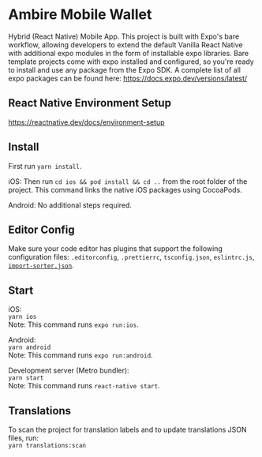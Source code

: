 # Ambire Mobile Wallet

Hybrid (React Native) Mobile App. This project is built with Expo's bare workflow, allowing developers to extend the default Vanilla React Native with additional expo modules in the form of installable expo libraries. Bare template projects come with expo installed and configured, so you're ready to install and use any package from the Expo SDK. A complete list of all expo packages can be found here: https://docs.expo.dev/versions/latest/

## React Native Environment Setup

https://reactnative.dev/docs/environment-setup

## Install

First run `yarn install`.

iOS:
Then run `cd ios && pod install && cd ..` from the root folder of the project. This command links the native iOS packages using CocoaPods.

Android:
No additional steps required.

## Editor Config

Make sure your code editor has plugins that support the following configuration files: `.editorconfig`, `.prettierrc`, `tsconfig.json`, `eslintrc.js`, [`import-sorter.json`](https://github.com/SoominHan/import-sorter).

## Start

iOS:\
`yarn ios`\
Note: This command runs `expo run:ios`.

Android:\
`yarn android`\
Note: This command runs `expo run:android`.

Development server (Metro bundler):\
`yarn start`\
Note: This command runs `react-native start`.

## Translations

To scan the project for translation labels and to update translations JSON files, run:\
`yarn translations:scan`
